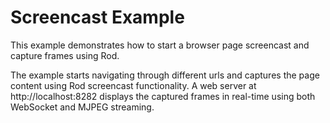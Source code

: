 # Screencast Example

This example demonstrates how to start a browser page screencast and capture frames using Rod.

The example starts navigating through different urls and captures the page content using Rod screencast functionality. A web server at http://localhost:8282 displays the captured frames in real-time using both WebSocket and MJPEG streaming.
